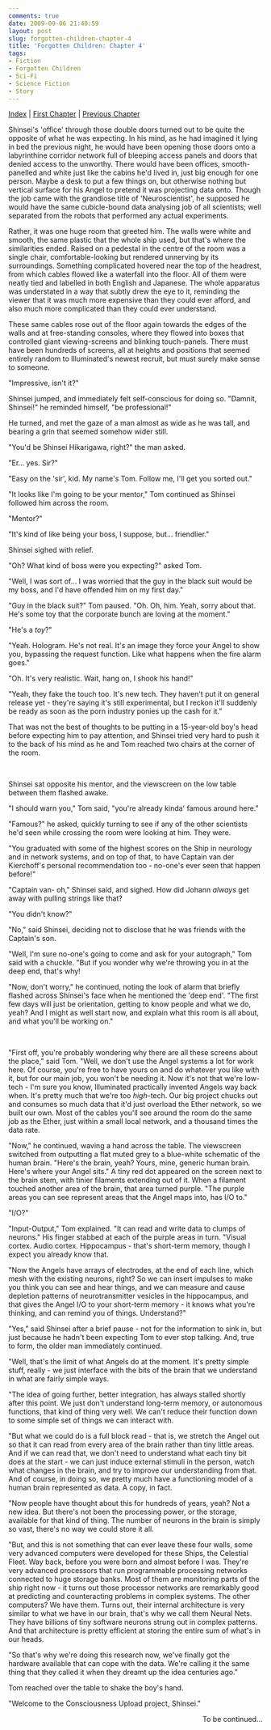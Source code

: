 ```yaml
---
comments: true
date: 2009-09-06 21:40:59
layout: post
slug: forgotten-children-chapter-4
title: 'Forgotten Children: Chapter 4'
tags:
- Fiction
- Forgotten Children
- Sci-Fi
- Science Fiction
- Story
---
```


<div class="storynav">
<p><a href="../forgotten-children">Index</a> | <a href="../forgotten-children-prologue">First Chapter</a> | <a href="../forgotten-children-chapter-3">Previous Chapter</a></p>
</div>
<div class="story" markdown="1">
<p>Shinsei&#039;s &#039;office&#039; through those double doors turned out to be quite the opposite of what he was expecting.  In his mind, as he had imagined it lying in bed the previous night, he would have been opening those doors onto a labyrinthine corridor network full of bleeping access panels and doors that denied access to the unworthy.  There would have been offices, smooth-panelled and white just like the cabins he&#039;d lived in, just big enough for one person.  Maybe a desk to put a few things on, but otherwise nothing but vertical surface for his Angel to pretend it was projecting data onto.  Though the job came with the grandiose title of &#039;Neuroscientist&#039;, he supposed he would have the same cubicle-bound data analysing job of all scientists; well separated from the robots that performed any actual experiments.</p>
<p>Rather, it was one huge room that greeted him.  The walls were white and smooth, the same plastic that the whole ship used, but that&#039;s where the similarities ended.  Raised on a pedestal in the centre of the room was a single chair, comfortable-looking but rendered unnerving by its surroundings.  Something complicated hovered near the top of the headrest, from which cables flowed like a waterfall into the floor.  All of them were neatly tied and labelled in both English and Japanese.  The whole apparatus was understated in a way that subtly drew the eye to it, reminding the viewer that it was much more expensive than they could ever afford, and also much more complicated than they could ever understand.</p>
<p>These same cables rose out of the floor again towards the edges of the walls and at free-standing consoles, where they flowed into boxes that controlled giant viewing-screens and blinking touch-panels.  There must have been hundreds of screens, all at heights and positions that seemed entirely random to Illuminated&#039;s newest recruit, but must surely make sense to someone.</p>
<p>"Impressive, isn&#039;t it?"</p>
<p>Shinsei jumped, and immediately felt self-conscious for doing so.  "Damnit, Shinsei!" he reminded himself, "be professional!"</p>
<p>He turned, and met the gaze of a man almost as wide as he was tall, and bearing a grin that seemed somehow wider still.</p>
<p>"You&#039;d be Shinsei Hikarigawa, right?" the man asked.</p>
<p>"Er... yes.  Sir?"</p>
<p>"Easy on the &#039;sir&#039;, kid.  My name&#039;s Tom.  Follow me, I&#039;ll get you sorted out."</p>
<p>"It looks like I&#039;m going to be your mentor," Tom continued as Shinsei followed him across the room.</p>
<p>"Mentor?"</p>
<p>"It&#039;s kind of like being your boss, I suppose, but... friendlier."</p>
<p>Shinsei sighed with relief.</p>
<p>"Oh?  What kind of boss were you expecting?" asked Tom.</p>
<p>"Well, I was sort of...  I was worried that the guy in the black suit would be my boss, and I&#039;d have offended him on my first day."</p>
<p>"Guy in the black suit?"  Tom paused.  "Oh.  Oh, him.  Yeah, sorry about that.  He&#039;s some toy that the corporate bunch are loving at the moment."</p>
<p>"He&#039;s a <i>toy</i>?"</p>
<p>"Yeah.  Hologram.  He&#039;s not real.  It&#039;s an image they force your Angel to show you, bypassing the request function.  Like what happens when the fire alarm goes."</p>
<p>"Oh.  It&#039;s very realistic.  Wait, hang on, I shook his hand!"</p>
<p>"Yeah, they fake the touch too.  It&#039;s new tech.  They haven&#039;t put it on general release yet - they&#039;re saying it&#039;s still experimental, but I reckon it&#039;ll suddenly be ready as soon as the porn industry ponies up the cash for it."</p>
<p>That was not the best of thoughts to be putting in a 15-year-old boy&#039;s head before expecting him to pay attention, and Shinsei tried very hard to push it to the back of his mind as he and Tom reached two chairs at the corner of the room.</p>
<br />
<p>Shinsei sat opposite his mentor, and the viewscreen on the low table between them flashed awake.</p>
<p>"I should warn you," Tom said, "you&#039;re already kinda&#039; famous around here."</p>
<p>"Famous?" he asked, quickly turning to see if any of the other scientists he&#039;d seen while crossing the room were looking at him.  They were.</p>
<p>"You graduated with some of the highest scores on the Ship in neurology and in network systems, and on top of that, to have Captain van der Kierchoff&#039;s personal recommendation too - no-one&#039;s ever seen that happen before!"</p>
<p>"Captain van- oh," Shinsei said, and sighed.  How did Johann <i>always</i> get away with pulling strings like that?</p>
<p>"You didn&#039;t know?"</p>
<p>"No," said Shinsei, deciding not to disclose that he was friends with the Captain&#039;s son.</p>
<p>"Well, I&#039;m sure no-one&#039;s going to come and ask for your autograph," Tom said with a chuckle.  "But if you wonder why we&#039;re throwing you in at the deep end, that&#039;s why!</p>
<p>"Now, don&#039;t worry," he continued, noting the look of alarm that briefly flashed across Shinsei&#039;s face when he mentioned the &#039;deep end&#039;.  "The first few days will just be orientation, getting to know people and what we do, yeah?  And I might as well start now, and explain what this room is all about, and what you&#039;ll be working on."</p>
<br />
<p>"First off, you&#039;re probably wondering why there are all these screens about the place," said Tom.  "Well, we don&#039;t use the Angel systems a lot for work here.  Of course, you&#039;re free to have yours on and do whatever you like with it, but for our main job, you won&#039;t be needing it.  Now it&#039;s not that we&#039;re low-tech - I&#039;m sure you know, Illuminated practically invented Angels way back when.  It&#039;s pretty much that we&#039;re too <i>high</i>-tech.  Our big project chucks out and consumes so much data that it&#039;d just overload the Ether network, so we built our own.  Most of the cables you&#039;ll see around the room do the same job as the Ether, just within a small local network, and a thousand times the data rate.</p>
<p>"Now," he continued, waving a hand across the table.  The viewscreen switched from outputting a flat muted grey to a blue-white schematic of the human brain.  "Here&#039;s the brain, yeah?  Yours, mine, generic human brain.  Here&#039;s where your Angel sits."  A tiny red dot appeared on the screen next to the brain stem, with tinier filaments extending out of it.  When a filament touched another area of the brain, that area turned purple.  "The purple areas you can see represent areas that the Angel maps into, has I/O to."</p>
<p>"I/O?"</p>
<p>"Input-Output," Tom explained.  "It can read and write data to clumps of neurons."  His finger stabbed at each of the purple areas in turn.  "Visual cortex.  Audio cortex.  Hippocampus - that&#039;s short-term memory, though I expect you already know that.</p>
<p>"Now the Angels have arrays of electrodes, at the end of each line, which mesh with the existing neurons, right?  So we can insert impulses to make you think you can see and hear things, and we can measure and cause depletion patterns of neurotransmitter vesicles in the hippocampus, and that gives the Angel I/O to your short-term memory - it knows what you&#039;re thinking, and can remind you of things.  Understand?"</p>
<p>"Yes," said Shinsei after a brief pause - not for the information to sink in, but just because he hadn&#039;t been expecting Tom to ever stop talking.  And, true to form, the older man immediately continued.</p>
<p>"Well, that&#039;s the limit of what Angels do at the moment.  It&#039;s pretty simple stuff, really - we just interface with the bits of the brain that we understand in what are fairly simple ways.</p>
<p>"The idea of going further, better integration, has always stalled shortly after this point.  We just don&#039;t understand long-term memory, or autonomous functions, that kind of thing very well.  We can&#039;t reduce their function down to some simple set of things we can interact with.</p>
<p>"But what we could do is a full block read - that is, we stretch the Angel out so that it can read from every area of the brain rather than tiny little areas.  And if we can read that, we don&#039;t need to understand what each tiny bit does at the start - we can just induce external stimuli in the person, watch what changes in the brain, and try to improve our understanding from that.  And of course, in doing so, we pretty much have a functioning model of a human brain represented as data.  A copy, in fact.</p>
<p>"Now people have thought about this for hundreds of years, yeah?  Not a new idea.  But there&#039;s not been the processing power, or the storage, available for that kind of thing.  The number of neurons in the brain is simply so vast, there&#039;s no way we could store it all.</p>
<p>"But, and this is not something that can ever leave these four walls, some very advanced computers were developed for these Ships, the Celestial Fleet.  Way back, before you were born and almost before I was.  They&#039;re very advanced processors that run programmable processing networks connected to huge storage banks.  Most of them are monitoring parts of the ship right now - it turns out those processor networks are remarkably good at predicting and counteracting problems in complex systems.  The other computers?  We have them.  Turns out, their internal architecture is very similar to what we have in our brain, that&#039;s why we call them Neural Nets.  They have billions of tiny software neurons strung out in complex patterns.  And that architecture is pretty efficient at storing the entire sum of what&#039;s in our heads.</p>
<p>"So that&#039;s why we&#039;re doing this research now, we&#039;ve finally got the hardware available that can cope with the data.  We&#039;re calling it the same thing that they called it when they dreamt up the idea centuries ago."</p>
<p>Tom reached over the table to shake the boy&#039;s hand.</p>
<p>"Welcome to the Consciousness Upload project, Shinsei."</p>
</div>
<div>
<p align="right">To be continued...</p>
</div>
